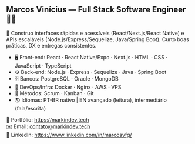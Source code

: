 ## Marcos Vinícius — Full Stack Software Engineer 👨‍💻

🚀 Construo interfaces rápidas e acessíveis (React/Next.js/React Native) e APIs escaláveis (Node.js/Express/Sequelize, Java/Spring Boot). Curto boas práticas, DX e entregas consistentes.

- 🖥️ Front-end: React · React Native/Expo · Next.js · HTML · CSS · JavaScript · TypeScript
- ⚙️ Back-end: Node.js · Express · Sequelize · Java · Spring Boot
- 🗄️ Bancos: PostgreSQL · Oracle · MongoDB
- 🧰 DevOps/Infra: Docker · Nginx · AWS · VPS
- 🧭 Métodos: Scrum · Kanban · Git
- 🌎 Idiomas: PT-BR nativo | EN avançado (leitura), intermediário (fala/escrita)

🔗 Portfólio: https://markindev.tech  
✉️ Email: contato@markindev.tech  
💼 LinkedIn: https://www.linkedin.com/in/marcosvfg/
